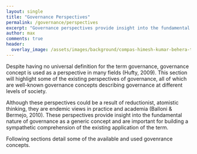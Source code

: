 ```yaml
---
layout: single
title: "Governance Perspectives"
permalink: /governance/perspectives
excerpt: "Governance perspectives provide insight into the fundamental nature of governance."
author: max
comments: true
header:
  overlay_image: /assets/images/background/compas-himesh-kumar-behera-t11oyf1K8kA-unsplash.webp
---
```


Despite having no universal definition for the term governance, governance concept is used as a perspective in many fields (Hufty, 2009). This section will highlight some of the existing perspectives of governance, all of which are well-known governance concepts describing governance at different levels of society.

Although these perspectives could be a result of reductionist, atomistic thinking, they are endemic views in practice and academia (Balloni & Bermejo, 2010). These perspectives provide insight into the fundamental nature of governance as a generic concept and are important for building a sympathetic comprehension of the existing application of the term.

Following sections detail some of the available and used govenrance concepts.
